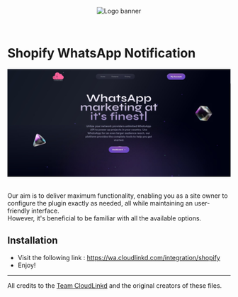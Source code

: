 <p align="center">
<img alt="Logo banner" src="https://github.com/cloudlinkd-networks/whatsapp-notification/blob/main/logo.png"/></p>
</br>

# Shopify WhatsApp Notification

![Example dashboard](https://raw.githubusercontent.com/cloudlinkd-networks/WHMCS-WhatsApp-Notification/refs/heads/main/screenshot-4.png)
</br></br>

Our aim is to deliver maximum functionality, enabling you as a site owner to configure the plugin exactly as needed, all while maintaining an user-friendly interface.<br>
However, it's beneficial to be familiar with all the available options.<br>

## Installation

- Visit the following link : https://wa.cloudlinkd.com/integration/shopify
- Enjoy!

-------------
All credits to the [Team CloudLinkd](https://www.cloudlinkd.com) and the original creators of these files.</br>

